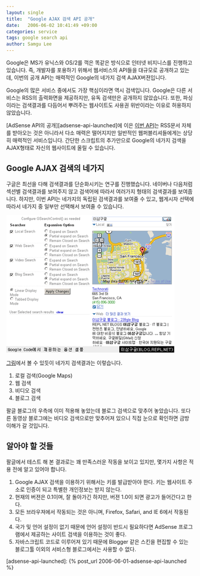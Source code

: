 ```yaml
---
layout: single
title:  "Google AJAX 검색 API 공개"
date:   2006-06-02 10:41:49 +09:00
categories: service
tags: google search api
author: Samgu Lee
---
```

Google은 MS가 유닉스와 OS/2를 꺽은 똑같은 방식으로 인터넷 비지니스를 진행하고 있습니다. 즉, 개발자를 포용하기 위해서 웹서비스의 API들을 대규모로 공개하고 있는데, 이번의 공개 API는 매력적인 Google의 네가지 검색 AJAX버젼입니다.

Google의 많은 서비스 중에서도 가장 핵심이라면 역시 검색입니다. Google은 다른 서비스는 RSS의 출력화면을 제공하지만, 유독 검색만은 공개하지 않았습니다. 또한, 파싱이라는 검색결과를 다듬어서 뿌려주는 웹사이트도 사용권 위반이라는 이유로 허용하지 않았습니다.

[AdSense API의 공개][adsense-api-launched]에 이은 [이번 API](http://code.google.com/apis/ajaxsearch/)는 RSS문서 자체를 받아오는 것은 아니라서 다소 매력은 떨어지지만 일반적인 웹퍼블리셔들에게는 상당히 매력적인 서비스입니다. 간단한 스크립트의 추가만으로 Google의 네가지 검색을 AJAX형태로 자신의 웹사이트에 올릴 수 있습니다.

## Google AJAX 검색의 네가지

구글은 최선을 다해 검색결과를 단순화시키는 연구를 진행했습니다. 네이버나 다음처럼 섹션별 검색결과를 보여주지 않고 검색어에 따라서 여러가지 형태의 검색결과를 보여줍니다. 하지만, 이번 API는 네가지의 독립된 검색결과를 보여줄 수 있고, 웹게시자 선택에 따라서 네가지 중 일부만 선택해서 보여줄 수 있습니다.

![Google AJAX 검색 API의 사례](/assets/google_search_ajax_sample.png)

[그림](http://www.google.com/uds/samples/options.html)에서 볼 수 있듯이 네가지 검색결과는 이렇습니다.

1. 로컬 검색(Google Maps)
2. 웹 검색
3. 비디오 검색
4. 블로그 검색

팔글 블로그의 우측에 이미 적용해 놓았는데 블로그 검색으로 맞추어 놓았습니다. 또다른 동영상 블로그에는 비디오 검색으로만 맞추어져 있으니 직접 눈으로 확인하면 금방 이해가 갈 것입니다.

## 알아야 할 것들

팔글에서 테스트 해 본 결과로는 꽤 만족스러운 작동을 보이고 있지만, 몇가지 사항은 적용 전에 알고 있어야 합니다.

1. Google AJAX 검색을 이용하기 위해서는 키를 발급받아야 한다. 키는 웹사이트 주소로 인증이 되고 특별한 개인정보는 받지 않는다.
2. 현재의 버젼은 0.1이며, 잘 돌아가긴 하지만, 버젼 1.0이 되면 광고가 들어간다고 한다.
3. 모든 브라우져에서 작동되는 것은 아니며, Firefox, Safari, and IE 6에서 작동된다.
4. 국가 및 언어 설정이 없기 때문에 언어 설정이 반드시 필요하다면 AdSense 프로그램에서 제공하는 사이트 검색을 이용하는 것이 좋다.
5. 자바스크립트 코드로 이루어져 있기 때문에 Blogger 같은 스킨을 편집할 수 있는 블로그툴 이외의 서비스형 블로그에서는 사용할 수 없다.

[adsense-api-launched]: {% post_url 2006-06-01-adsense-api-launched %}
